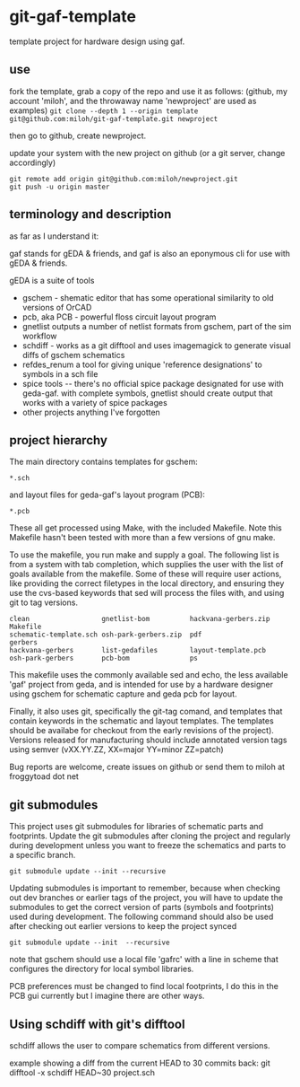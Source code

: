 git-gaf-template
===========
template project for hardware design using gaf.


use
---

fork the template, grab a copy of the repo and use it as follows: 
(github, my account 'miloh', and the throwaway name 'newproject' are used as examples)
````git clone --depth 1 --origin template git@github.com:miloh/git-gaf-template.git newproject````

then go to github, create newproject. 

update your system with the new project on github (or a git server, change accordingly)
````
git remote add origin git@github.com:miloh/newproject.git
git push -u origin master
```` 

terminology and description
---------------------------

as far as I understand it:

gaf stands for gEDA & friends, and gaf is also an eponymous cli for use with gEDA & friends.

gEDA is a suite of tools 
* gschem - shematic editor that has some operational similarity to old versions of OrCAD
* pcb, aka PCB - powerful floss circuit layout program
* gnetlist outputs a number of netlist formats from gschem, part of the sim workflow 
* schdiff - works as a git difftool and uses imagemagick to generate visual diffs of gschem schematics
* refdes\_renum a tool for giving unique 'reference designations' to symbols in a sch file
* spice tools -- there's no official spice package designated for use with geda-gaf. with complete symbols, gnetlist should create
output that works with a variety of  spice packages 
* other projects anything I've forgotten

project hierarchy
-----------------
The main directory contains templates for gschem:
````
*.sch
````
and layout files for geda-gaf's layout program (PCB):
````
*.pcb
````
These all get processed using Make, with the included Makefile. Note this
Makefile hasn't been tested with more than a few versions of gnu make. 

To use the makefile, you run make and supply a goal. The following list is from
a system with tab completion, which supplies the user with the list of goals
available from the makefile.
Some of these will require user actions, like providing the correct filetypes
in the local directory, and
ensuring they use the cvs-based keywords that sed will process the files with,
and using git to tag versions.

````
clean                  gnetlist-bom          hackvana-gerbers.zip  Makefile              
schematic-template.sch osh-park-gerbers.zip  pdf                   gerbers               
hackvana-gerbers       list-gedafiles        layout-template.pcb 
osh-park-gerbers       pcb-bom               ps
````
This makefile uses the commonly available sed and echo, the less available 'gaf'
project from geda, and is intended for use by a hardware designer using gschem
for schematic capture and geda pcb for layout. 

Finally, it also uses git, specifically the git-tag comand, and templates that
contain keywords in the schematic and layout templates. The templates should be
availabe for checkout from the early revisions of the project). Versions
released for manufacturing should include annotated version tags using semver
(vXX.YY.ZZ, XX=major YY=minor ZZ=patch)

Bug reports are welcome, create issues on github or send them to miloh at
froggytoad dot net

git submodules
--------------
This project uses git submodules for libraries of schematic parts and
footprints. Update the git submodules after cloning the project and regularly
during development unless you want to freeze the schematics and parts to a
specific branch.  
````
git submodule update --init --recursive
````

Updating submodules is important to remember, because when checking out dev
branches or earlier tags of the project, you will have to update the submodules
to get the correct version of parts (symbols and footprints) used during
development. The following command should also be used after checking out
earlier versions to keep the project synced
````
git submodule update --init  --recursive
````

note that gschem should use a local file 'gafrc' with a line in scheme
that configures the directory for local symbol libraries.

PCB preferences must be changed to find local footprints, I do this
in the PCB gui currently but I imagine there are other ways.

Using schdiff with git's difftool
---------------------------------
schdiff allows the user to compare schematics from different versions.

example showing a diff from the current HEAD to 30 commits back:
git difftool -x schdiff HEAD~30 project.sch
